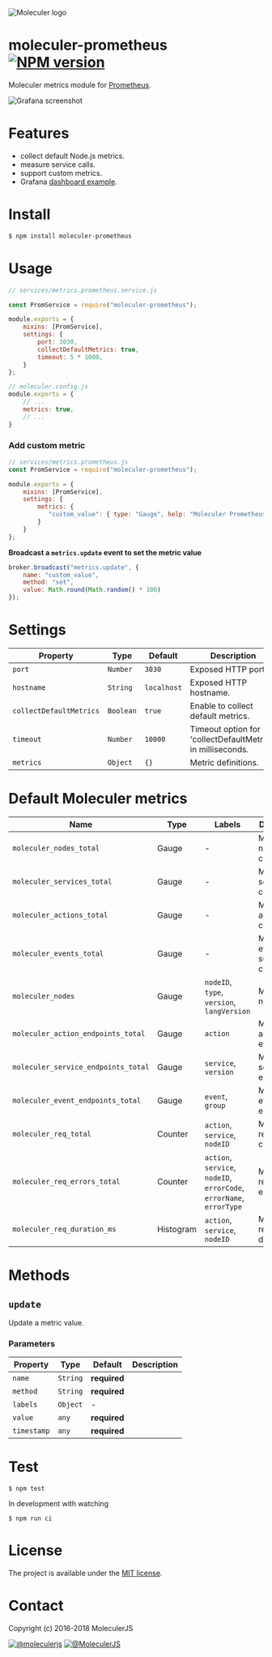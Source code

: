 ![Moleculer logo](http://moleculer.services/images/banner.png)

# moleculer-prometheus [![NPM version](https://img.shields.io/npm/v/moleculer-prometheus.svg)](https://www.npmjs.com/package/moleculer-prometheus)

Moleculer metrics module for [Prometheus](https://prometheus.io/).

![Grafana screenshot](https://user-images.githubusercontent.com/306521/37919389-ff994100-3123-11e8-9da9-b771978e635f.png)

# Features
- collect default Node.js metrics.
- measure service calls.
- support custom metrics.
- Grafana [dashboard example](grafana-dashboards/).

# Install

```bash
$ npm install moleculer-prometheus
```

# Usage

```js
// services/metrics.prometheus.service.js

const PromService = require("moleculer-prometheus");

module.exports = {
    mixins: [PromService],
    settings: {
        port: 3030,
        collectDefaultMetrics: true,
        timeout: 5 * 1000, 
    }
};

// moleculer.config.js
module.exports = {
    // ...
    metrics: true,
    // ...
}
```

### Add custom metric

```js
// services/metrics.prometheus.js
const PromService = require("moleculer-prometheus");

module.exports = {
    mixins: [PromService],
    settings: {
        metrics: {
           "custom_value": { type: "Gauge", help: "Moleculer Prometheus custom metric" } 
        } 
    }
};
```

**Broadcast a `metrics.update` event to set the metric value**
```js
broker.broadcast("metrics.update", {
    name: "custom_value",
    method: "set",
    value: Math.round(Math.random() * 100)
});
```



<!-- AUTO-CONTENT-START:USAGE -->
<!-- AUTO-CONTENT-END:USAGE -->

<!-- AUTO-CONTENT-TEMPLATE:USAGE
{{#hasExamples}}
{{#each examples}}
{{{this}}}
{{/each}}
{{/hasExamples}}
-->



# Settings

| Property | Type | Default | Description |
| -------- | ---- | ------- | ----------- |
| `port` | `Number` | `3030` | Exposed HTTP port. |
| `hostname` | `String` | `localhost` | Exposed HTTP hostname. |
| `collectDefaultMetrics` | `Boolean` | `true` | Enable to collect default metrics. |
| `timeout` | `Number` | `10000` | Timeout option for 'collectDefaultMetrics' in milliseconds. |
| `metrics` | `Object` | `{}` | Metric definitions. |

# Default Moleculer metrics

| Name | Type | Labels | Description |
| ---- | ---- | ------ | ----------- |
| `moleculer_nodes_total` | Gauge | - | Moleculer nodes count |
| `moleculer_services_total` | Gauge | - | Moleculer services count |
| `moleculer_actions_total` | Gauge | - | Moleculer actions count |
| `moleculer_events_total` | Gauge | - | Moleculer event subscription count |
| `moleculer_nodes` | Gauge | `nodeID`, `type`, `version`, `langVersion` | Moleculer node list |
| `moleculer_action_endpoints_total` | Gauge | `action` | Moleculer action endpoints |
| `moleculer_service_endpoints_total` | Gauge | `service`, `version` | Moleculer service endpoints |
| `moleculer_event_endpoints_total` | Gauge | `event`, `group` | Moleculer event endpoints |
| `moleculer_req_total` | Counter | `action`, `service`, `nodeID` | Moleculer request count |
| `moleculer_req_errors_total` | Counter | `action`, `service`, `nodeID`, `errorCode`, `errorName`, `errorType` | Moleculer request error count |
| `moleculer_req_duration_ms` | Histogram | `action`, `service`, `nodeID` | Moleculer request durations |


# Methods

<!-- AUTO-CONTENT-START:METHODS -->
## `update` 

Update a metric value.

### Parameters
| Property | Type | Default | Description |
| -------- | ---- | ------- | ----------- |
| `name` | `String` | **required** |  |
| `method` | `String` | **required** |  |
| `labels` | `Object` | - |  |
| `value` | `any` | **required** |  |
| `timestamp` | `any` | **required** |  |



<!-- AUTO-CONTENT-END:METHODS -->

<!-- AUTO-CONTENT-TEMPLATE:METHODS
{{#each this}}
## `{{name}}` {{#each badges}}{{this}} {{/each}}
{{#since}}
_<sup>Since: {{this}}</sup>_
{{/since}}

{{description}}

### Parameters
| Property | Type | Default | Description |
| -------- | ---- | ------- | ----------- |
{{#each params}}
| `{{name}}` | {{type}} | {{defaultValue}} | {{description}} |
{{/each}}
{{^params}}
*No input parameters.*
{{/params}}

{{#returns}}
### Results
**Type:** {{type}}

{{description}}
{{/returns}}

{{#hasExamples}}
### Examples
{{#each examples}}
{{this}}
{{/each}}
{{/hasExamples}}

{{/each}}
-->

# Test
```
$ npm test
```

In development with watching

```
$ npm run ci
```

# License
The project is available under the [MIT license](https://tldrlegal.com/license/mit-license).

# Contact
Copyright (c) 2016-2018 MoleculerJS

[![@moleculerjs](https://img.shields.io/badge/github-moleculerjs-green.svg)](https://github.com/moleculerjs) [![@MoleculerJS](https://img.shields.io/badge/twitter-MoleculerJS-blue.svg)](https://twitter.com/MoleculerJS)
